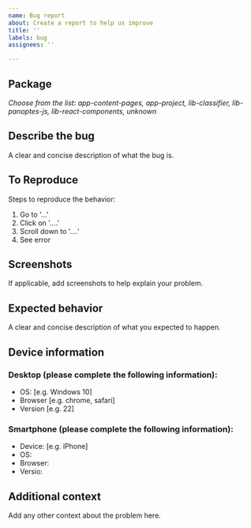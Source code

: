 ```yaml
---
name: Bug report
about: Create a report to help us improve
title: ''
labels: bug
assignees: ''

---
```


## Package
_Choose from the list: app-content-pages, app-project, lib-classifier, lib-panoptes-js, lib-react-components, unknown_

## Describe the bug
A clear and concise description of what the bug is.

## To Reproduce
Steps to reproduce the behavior:
1. Go to '...'
2. Click on '....'
3. Scroll down to '....'
4. See error

## Screenshots
If applicable, add screenshots to help explain your problem.

## Expected behavior
A clear and concise description of what you expected to happen.

## Device information
### Desktop (please complete the following information):
 - OS: [e.g. Windows 10]
 - Browser [e.g. chrome, safari]
 - Version [e.g. 22]

### Smartphone (please complete the following information):
 - Device: [e.g. iPhone]
 - OS:
 - Browser:
 - Versio:

## Additional context
Add any other context about the problem here.
